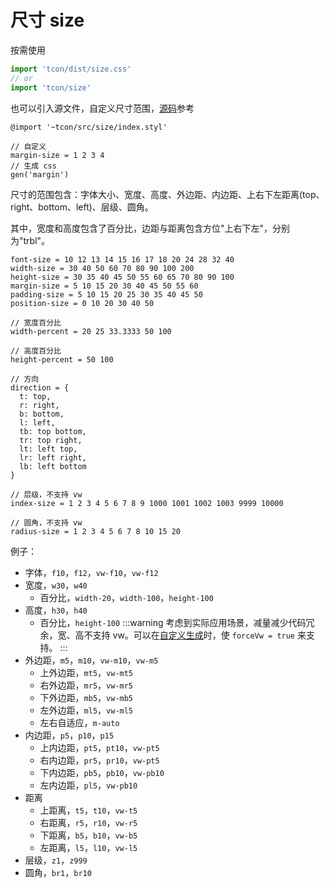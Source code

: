 # 尺寸 size

按需使用

```js
import 'tcon/dist/size.css'
// or
import 'tcon/size'
```

也可以引入源文件，自定义尺寸范围，[源码](https://github.com/visualization-page/tcon/blob/77388775b6cb62e8ac8c39db1fc0c1e5bc62d490/src/size/index.styl#L40)参考

```stylus
@import '~tcon/src/size/index.styl'

// 自定义
margin-size = 1 2 3 4
// 生成 css
gen('margin') 
```

尺寸的范围包含：字体大小、宽度、高度、外边距、内边距、上右下左距离(top、right、bottom、left)、层级、圆角。

其中，宽度和高度包含了百分比，边距与距离包含方位"上右下左"，分别为"trbl"。 

```stylus
font-size = 10 12 13 14 15 16 17 18 20 24 28 32 40
width-size = 30 40 50 60 70 80 90 100 200
height-size = 30 35 40 45 50 55 60 65 70 80 90 100
margin-size = 5 10 15 20 30 40 45 50 55 60
padding-size = 5 10 15 20 25 30 35 40 45 50
position-size = 0 10 20 30 40 50

// 宽度百分比
width-percent = 20 25 33.3333 50 100

// 高度百分比
height-percent = 50 100

// 方向
direction = {
  t: top,
  r: right, 
  b: bottom,
  l: left,
  tb: top bottom,
  tr: top right,
  lt: left top,
  lr: left right,
  lb: left bottom  
}

// 层级，不支持 vw
index-size = 1 2 3 4 5 6 7 8 9 1000 1001 1002 1003 9999 10000

// 圆角，不支持 vw
radius-size = 1 2 3 4 5 6 7 8 10 15 20 
```

例子：

- 字体，`f10`，`f12`，`vw-f10`，`vw-f12`
- 宽度，`w30`，`w40`
  - 百分比，`width-20`，`width-100`，`height-100`
- 高度，`h30`，`h40`
  - 百分比，`height-100`
  :::warning
  考虑到实际应用场景，减量减少代码冗余，宽、高不支持 vw。可以在[自定义生成](https://github.com/visualization-page/tcon/blob/77388775b6cb62e8ac8c39db1fc0c1e5bc62d490/src/size/index.styl#L25)时，使 `forceVw = true` 来支持。
  :::
- 外边距，`m5`，`m10`，`vw-m10`，`vw-m5`
  - 上外边距，`mt5`，`vw-mt5`
  - 右外边距，`mr5`，`vw-mr5`
  - 下外边距，`mb5`，`vw-mb5`
  - 左外边距，`ml5`，`vw-ml5`
  - 左右自适应，`m-auto` 
- 内边距，`p5`，`p10`，`p15`
  - 上内边距，`pt5`，`pt10`，`vw-pt5`
  - 右内边距，`pr5`，`pr10`，`vw-pt5`
  - 下内边距，`pb5`，`pb10`，`vw-pb10`
  - 左内边距，`pl5`，`vw-pb10`
- 距离
  - 上距离，`t5`，`t10`，`vw-t5`
  - 右距离，`r5`，`r10`，`vw-r5`
  - 下距离，`b5`，`b10`，`vw-b5`
  - 左距离，`l5`，`l10`，`vw-l5`
- 层级，`z1`，`z999`
- 圆角，`br1`，`br10`

